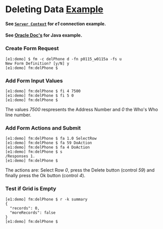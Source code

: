 # Deleting Data [Example](../README.md#examples)

#### See [`Server Context`](./cmd-sv.md#examples) for _e1_ connection example.

#### See [Oracle Doc's](https://docs.oracle.com/cd/E53430_01/EOTJC/perform_ais_formsvc_calls.htm#EOTJC182) for Java example.

### Create Form Request
```
[e1:demo] $ fm -c delPhone d -fn p0115_w0115a -fs u
New Form Definition? [y/N] y
[e1:demo] fm:delPhone $ 
```

### Add Form Input Values
```
[e1:demo] fm:delPhone $ fi 4 7500                 
[e1:demo] fm:delPhone $ fi 5 0
[e1:demo] fm:delPhone $ 
```
The values _7500_ respresents the Address Number and _0_ the Who's Who line number.

### Add Form Actions and Submit
```
[e1:demo] fm:delPhone $ fa 1.0 SelectRow
[e1:demo] fm:delPhone $ fa 59 DoAction
[e1:demo] fm:delPhone $ fa 4 DoAction
[e1:demo] fm:delPhone $ s
/Responses 1.
[e1:demo] fm:delPhone $ 
```
The actions are: Select Row _0_, press the Delete button (control _59_) and finally press the Ok button (control _4_).

### Test if Grid is Empty
```
[e1:demo] fm:delPhone $ r -k summary
{
  "records": 0,
  "moreRecords": false
}
[e1:demo] fm:delPhone $ 
```
